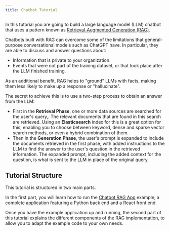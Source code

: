 ```yaml
---
title: Chatbot Tutorial
---
```


In this tutorial you are going to build a large language model (LLM) chatbot that uses a pattern known as [Retrieval-Augmented Generation (RAG)](https://www.elastic.co/what-is/retrieval-augmented-generation).

<!-- ![Chatbot App Demo](/assets/images/guides/chatbot-app-demo.gif) -->

Chatbots built with RAG can overcome some of the limitations that general-purpose conversational models such as ChatGPT have. In particular, they are able to discuss and answer questions about:

- Information that is private to your organization.
- Events that were not part of the training dataset, or that took place after the LLM finished training.

As an additional benefit, RAG helps to "ground" LLMs with facts, making them less likely to make up a response or "hallucinate".

The secret to achieve this is to use a two-step process to obtain an answer from the LLM:

- First in the **Retrieval Phase**, one or more data sources are searched for the user's query,. The relevant documents that are found in this search are retrieved. Using an **Elasticsearch** index for this is a great option for this, enabling you to choose between keyword, dense and sparse vector search methods, or even a hybrid combination of them.
- Then in the **Generation Phase**, the user's prompt is expanded to include the documents retrieved in the first phase, with added instructions to the LLM to find the answer to the user's question in the retrieved information. The expanded prompt, including the added context for the question, is what is sent to the LLM in place of the original query.

## Tutorial Structure

This tutorial is structured in two main parts.

In the first part, you will learn how to run the [Chatbot RAG App](https://github.com/elastic/elasticsearch-labs/tree/main/example-apps/chatbot-rag-app) example, a complete application featuring a Python back end and a React front end.

Once you have the example application up and running, the second part of this tutorial explains the different components of the RAG implementation, to allow you to adapt the example code to your own needs.